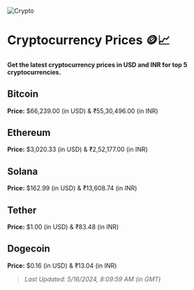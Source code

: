 
![Crypto](https://www.techguide.com.au/wp-content/uploads/2020/11/crypto3.jpeg)

# Cryptocurrency Prices 🪙📈

#### Get the latest cryptocurrency prices in USD and INR for top 5 cryptocurrencies.

## Bitcoin

**Price:** $66,239.00 (in USD) & ₹55,30,496.00 (in INR)

## Ethereum

**Price:** $3,020.33 (in USD) & ₹2,52,177.00 (in INR)

## Solana

**Price:** $162.99 (in USD) & ₹13,608.74 (in INR)

## Tether

**Price:** $1.00 (in USD) & ₹83.48 (in INR)

## Dogecoin

**Price:** $0.16 (in USD) & ₹13.04 (in INR)

> _Last Updated: 5/16/2024, 8:09:59 AM (in GMT)_
